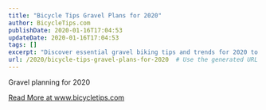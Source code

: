```yaml
---
title: "Bicycle Tips Gravel Plans for 2020"
author: BicycleTips.com
publishDate: 2020-01-16T17:04:53
updateDate: 2020-01-16T17:04:53
tags: []
excerpt: "Discover essential gravel biking tips and trends for 2020 to enhance your riding experience. Learn more at www.bicycletips.com."
url: /2020/bicycle-tips-gravel-plans-for-2020  # Use the generated URL with year
---
```

<p>Gravel planning for 2020</p> <a href="https://www.bicycletips.com/home/2020/01/bicycle-tips-gravel-plans-for-2020">Read More at www.bicycletips.com</a>

